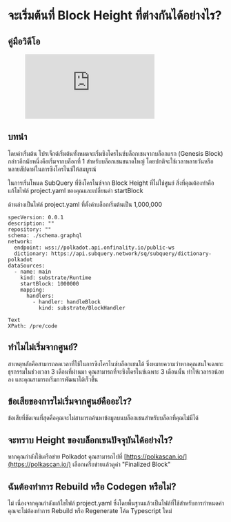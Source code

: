 # จะเริ่มต้นที่ Block Height ที่ต่างกันได้อย่างไร?

## คู่มือวิดีโอ

<figure class="video_container">
  <iframe src="https://www.youtube.com/embed/ZiNSXDMHmBk" frameborder="0" allowfullscreen="true"></iframe>
</figure>

## บทนำ

โดยค่าเริ่มต้น โปรเจ็กต์เริ่มต้นทั้งหมดจะเริ่มซิงโครไนซ์บล็อกเชนจากบล็อกแรก (Genesis Block) กล่าวอีกนัยหนึ่งคือเริ่มจากบล็อกที่ 1 สำหรับบล็อกเชนขนาดใหญ่ โดยปกติจะใช้เวลาหลายวันหรือหลายสัปดาห์ในการซิงโครไนซ์ให้สมบูรณ์

ในการเริ่มโหนด SubQuery ที่ซิงโครไนซ์จาก Block Height ที่ไม่ใช่ศูนย์ สิ่งที่คุณต้องทำคือแก้ไขไฟล์ project.yaml ของคุณและเปลี่ยนค่า startBlock

ด้านล่างเป็นไฟล์ project.yaml ที่ตั้งค่าบล็อกเริ่มต้นเป็น 1,000,000

```shell
specVersion: 0.0.1
description: ""
repository: ""
schema: ./schema.graphql
network:
  endpoint: wss://polkadot.api.onfinality.io/public-ws
  dictionary: https://api.subquery.network/sq/subquery/dictionary-polkadot
dataSources:
  - name: main
    kind: substrate/Runtime
    startBlock: 1000000
    mapping:
      handlers:
        - handler: handleBlock
          kind: substrate/BlockHandler

Text
XPath: /pre/code
```

## ทำไมไม่เริ่มจากศูนย์?

สาเหตุหลักคือสามารถลดเวลาที่ใช้ในการซิงโครไนซ์บล็อกเชนได้ ซึ่งหมายความว่าหากคุณสนใจเฉพาะธุรกรรมในช่วงเวลา 3 เดือนที่ผ่านมา คุณสามารถที่จะซิงโครไนซ์เฉพาะ 3 เดือนนั้น ทำให้เวลารอน้อยลง และคุณสามารถเริ่มการพัฒนาได้เร็วขึ้น

## ข้อเสียของการไม่เริ่มจากศูนย์คืออะไร?

ข้อเสียที่ชัดเจนที่สุดคือคุณจะไม่สามารถค้นหาข้อมูลบนบล็อกเชนสำหรับบล็อกที่คุณไม่มีได้

## จะทราบ Height ของบล็อกเชนปัจจุบันได้อย่างไร?

หากคุณกำลังใช้เครือข่าย Polkadot คุณสามารถไปที่ [https://polkascan.io/](https://polkascan.io/) เลือกเครือข่ายแล้วดูค่า "Finalized Block"

## ฉันต้องทำการ Rebuild หรือ Codegen หรือไม่?

ไม่ เนื่องจากคุณกำลังแก้ไขไฟล์ project.yaml ซึ่งโดยพื้นฐานแล้วเป็นไฟล์ที่ใช้สำหรับการกำหนดค่า คุณจะไม่ต้องทำการ Rebuild หรือ Regenerate โค้ด Typescript ใหม่
